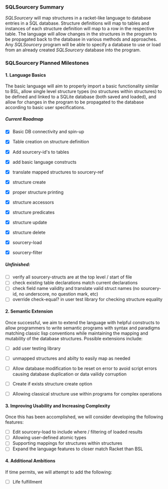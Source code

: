 ### SQLSourcery Summary
*SQLSourcery* will map structures in a racket-like language to database entries in a SQL database. Structure definitions will map to tables and instances of each structure definition will map to a row in the respective table. The language will allow changes in the structures in the program to be propagated back to the database in various methods and approaches. Any *SQLSourcery* program will be able to specify a database to use or load from an already created *SQLSourcery* database into the program.


### SQLSourcery Planned Milestones

#### 1. Language Basics
The basic language will aim to properly import a basic functionality similar to BSL, allow single level structure types (no structures within structures) to be defined and linked to a SQLite database (both saved and loaded), and allow for changes in the program to be propagated to the database according to basic user specifications.

##### Current Roadmap
- [x] Basic DB connectivity and spin-up
- [x] Table creation on structure definition
- [x] Add sourcery-id's to tables
- [x] add basic language constructs
- [X] translate mapped structures to sourcery-ref
- [X] structure create
- [X] proper structure printing
- [X] structure accessors
- [X] structure predicates
- [X] structure update
- [X] structure delete
- [X] sourcery-load
- [X] sourcery-filter


##### Unfinished:
- [ ] verify all sourcery-structs are at the top level / start of file
- [ ] check existing table declarations match current declarations
- [ ] check field name validity and translate valid struct names (no sourcery-id, no underscore, no question mark, etc)
- [ ] override check-equal? in user test library for checking structure equality

#### 2. Semantic Extension
Once successful, we aim to extend the language with helpful constructs to allow programmers to write semantic programs with syntax and paradigms matching classic lisp conventions while maintaining the mapping and mutability of the database structures. Possible extensions include:
- [ ] add user testing library
- [ ] unmapped structures and abilty to easily map as needed
- [ ] Allow database modification to be reset on error to avoid script errors causing database duplication or data vailidy corruption
- [ ] Create if exists structure create option
- [ ] Allowing classical structure use within programs for complex operations


#### 3. Improving Usability and Increasing Complexity
Once this has been accomplished, we will consider developing the following features:
- [ ] Edit sourcery-load to include where / filtering of loaded results
- [ ] Allowing user-defined atomic types
- [ ] Supporting mappings for structures within structures
- [ ] Expand the language features to closer match Racket than BSL

#### 4. Additional Ambitions

If time permits, we will attempt to add the following:
- [ ] Life fulfillment


